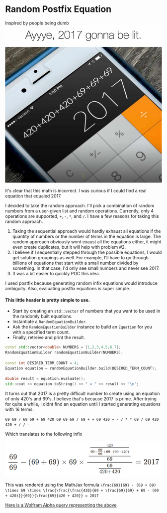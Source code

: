 # Random Postfix Equation
Inspired by people being dumb
![alt tag](imageForReadme/2017Lit.jpg)

It's clear that this math is incorrect. I was curious if I could find a real equation that equaled 2017.

I decided to take the random approach. I'll pick a combination of random numbers from a user-given list and random operations. Currently, only 4 operations are supported, `+`, `-`, `*`, and `/`. I have a few reasons for taking this random approach.

1. Taking the sequential approach would hardly exhaust all equations if the quantity of numbers or the number of terms in the equation is large. The random approach obviously wont exaust all the equations either, it might even create duplicates, but it will help with problem #2.
2. I believe if I sequentially stepped through the possible equations, I would get solution groupings as well. For example, I'll have to go through billions of equations that start with a small number divided by something. In that case, I'd only see small numbers and never see 2017.
3. It was a bit easier to quickly POC this idea.

I used postfix because generating random infix equations would introduce ambiguity. Also, evaluating postfix equations is super simple.

#### This little header is pretty simple to use.

* Start by creating an `std::vector` of numbers that you want to be used in the randomly built equations.
* Instantiate a `RandomEquationBuilder`.
* Ask the `RandomEquationBuilder` instance to build an `Equation` for you with a specified term count.
* Finally, retreive and print the result.

```c++
const std::vector<double> NUMBERS = {1,2,3,4,5,6,7};
RandomEquationBuilder randomEquationBuilder(NUMBERS);

const int DESIRED_TERM_COUNT = 4;
Equation equation = randomEquationBuilder.build(DESIRED_TERM_COUNT);

double result = equation.evaluate();
std::cout << equation.toString() << " = " << result << '\n';
```

It turns out that 2017 is a pretty difficult number to create using an equation of only 420's and 69's. I believe that's because 2017 is prime. After trying for quite a while, I didnt find an equation until I started generating equations with 16 terms.

`69 69 / 69 69 + 69 420 69 69 69 / 69 + + 69 420 + - / * * 69 / 69 420 420 + / / -`

Which translates to the following infix

![alt tag](imageForReadme/2017IsActuallyGonnaBeLitMathJax.PNG)

This was rendered using the MathJax formula `\frac{69}{69} - (69 + 69) \times 69 \times \frac{\frac{\frac{420}{69 + \frac{69}{69} + 69 - (69 + 420)}}{69}}{\frac{69}{420 + 420}} = 2017`

[Here is a Wolfram Alpha query representing the above](http://www.wolframalpha.com/input/?i=69+%2F+69+-+(69+%2B+69)+*+69+*+420+%2F+(69+%2B+69+%2F+69+%2B+69+-+(69+%2B+420))+%2F+69+%2F+(69+%2F+(420+%2B+420)))
